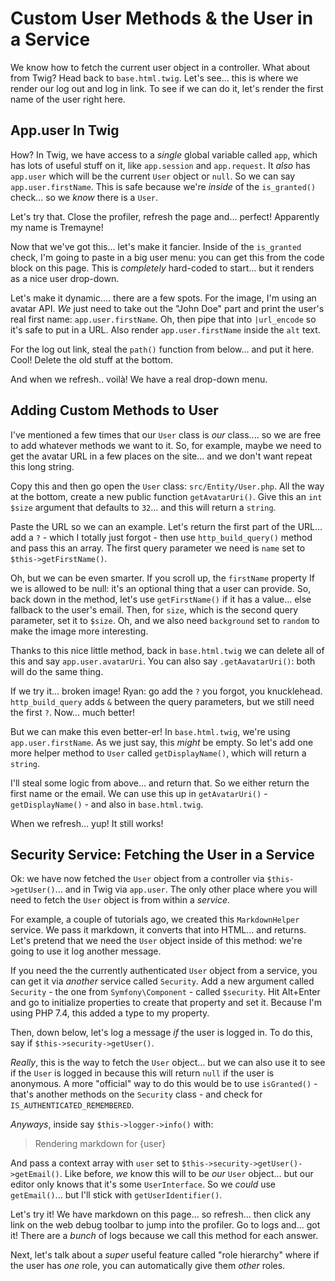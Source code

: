 # Custom User Methods & the User in a Service

We know how to fetch the current user object in a controller. What about from Twig?
Head back to `base.html.twig`. Let's see... this is where we render our log out and
log in link. To see if we can do it, let's render the first name of the user right
here.

## App.user In Twig

How? In Twig, we have access to a *single* global variable called `app`, which has
lots of useful stuff on it, like `app.session` and `app.request`. It *also* has
`app.user` which will be the current `User` object or `null`. So we can say
`app.user.firstName`. This is safe because we're *inside* of the `is_granted()`
check... so we *know* there is a `User`.

Let's try that. Close the profiler, refresh the page and... perfect! Apparently my
name is Tremayne!

Now that we've got this... let's make it fancier. Inside of the `is_granted` check,
I'm going to paste in a big user menu: you can get this from the code block on this
page. This is *completely* hard-coded to start... but it renders as a nice user
drop-down.

Let's make it dynamic.... there are a few spots. For the image, I'm using an
avatar API. *We* just need to take out the "John Doe" part and print the user's
real first name: `app.user.firstName`. Oh, then pipe that into `|url_encode`
so it's safe to put in a URL. Also render `app.user.firstName` inside the `alt`
text.

For the log out link, steal the `path()` function from below... and put it here.
Cool! Delete the old stuff at the bottom.

And when we refresh.. voilà! We have a real drop-down menu.

## Adding Custom Methods to User

I've mentioned a few times that our `User` class is *our* class.... so we are free
to add whatever methods we want to it. So, for example, maybe we need to get the
avatar URL in a few places on the site... and we don't want repeat this long
string.

Copy this and then go open the `User` class: `src/Entity/User.php`. All
the way at the bottom, create a new public function `getAvatarUri()`. Give this
an `int $size` argument that defaults to `32`... and this will return a `string`.

Paste the URL so we can an example. Let's return the first part of the URL...
add a `?` - which I totally just forgot - then use `http_build_query()` method and
pass this an array. The first query parameter we need is `name` set to
`$this->getFirstName()`.

Oh, but we can be even smarter. If you scroll up, the `firstName` property If we
is allowed to be null: it's an optional thing that a user can provide. So, back
down in the method, let's use `getFirstName()` if it has a value... else fallback
to the user's email. Then, for `size`, which is the second query parameter, set it
to `$size`. Oh, and we also need `background` set to `random` to make the image
more interesting.

Thanks to this nice little method, back in `base.html.twig` we can delete all of
this and say `app.user.avatarUri`. You can also say `.getAavatarUri()`: both
will do the same thing.

If we try it... broken image! Ryan: go add the `?` you forgot, you knucklehead.
`http_build_query` adds `&` between the query parameters, but we still need the
first `?`. Now... much better!

But we can make this even better-er! In `base.html.twig`, we're using
`app.user.firstName`. As we just say, this *might* be empty. So let's add one
more helper method to `User` called `getDisplayName()`, which will return
a `string`.

I'll steal some logic from above... and return that. So we either return the first
name or the email. We can use this up in `getAvatarUri()` - `getDisplayName()` -
and also in `base.html.twig`.

When we refresh... yup! It still works!

## Security Service: Fetching the User in a Service

Ok: we have now fetched the `User` object from a controller via `$this->getUser()`...
and in Twig via `app.user`. The only other place where you will need to fetch the
`User` object is from within a *service*.

For example, a couple of tutorials ago, we created this `MarkdownHelper` service.
We pass it markdown, it converts that into HTML... and returns. Let's pretend
that we need the `User` object inside of this method: we're going to use it
 log another message.

If you need the the currently authenticated `User` object from a service, you can
get it via *another* service called `Security`. Add a new argument called `Security` -
the one from `Symfony\Component` - called `$security`. Hit Alt+Enter and go to
initialize properties to create that property and set it. Because I'm using PHP 7.4,
this added a type to my property.

Then, down below, let's log a message *if* the user is logged in. To do this,
say if `$this->security->getUser()`.

*Really*, this is the way to fetch the `User` object... but we can also use it
to see if the `User` is logged in because this will return `null` if the user is
anonymous. A more "official" way to do this would be to use `isGranted()` - that's
another methods on the `Security` class - and check for `IS_AUTHENTICATED_REMEMBERED`.

*Anyways*, inside say `$this->logger->info()` with:

> Rendering markdown for {user}

And pass a context array with `user` set to `$this->security->getUser()->getEmail()`.
Like before, *we* know this will to be *our* `User` object... but our editor only
knows that it's some `UserInterface`. So we *could* use `getEmail()`... but I'll
stick with `getUserIdentifier()`.

Let's try it! We have markdown on this page... so refresh... then click any link
on the web debug toolbar to jump into the profiler. Go to logs and... got it!
There are a *bunch* of logs because we call this method for each answer.

Next, let's talk about a *super* useful feature called "role hierarchy" where if
the user has *one* role, you can automatically give them *other* roles.
